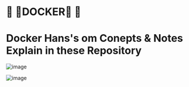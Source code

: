  # 🔰 🐳DOCKER🐳 🔰

# Docker Hans's om Conepts & Notes Explain in these Repository

  ![image](https://user-images.githubusercontent.com/58285879/171840609-2675233c-86bf-4cec-82b1-eec9a9ad7896.png)


![image](https://user-images.githubusercontent.com/58285879/171840661-1ba0e6fa-e7ea-4546-9be6-45a2982155b0.png)
